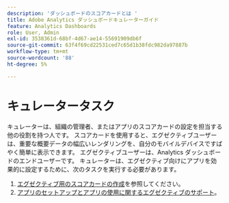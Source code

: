 ```yaml
---
description: 'ダッシュボードのスコアカードとは '
title: Adobe Analytics ダッシュボードキュレーターガイド
feature: Analytics Dashboards
role: User, Admin
exl-id: 3538361d-68bf-4d67-ae14-55691909db6f
source-git-commit: 63f4f69cd22531ced7c65d1b38fdc982da97887b
workflow-type: tm+mt
source-wordcount: '88'
ht-degree: 5%

---
```


# キュレータータスク

キュレーターは、組織の管理者、またはアプリのスコアカードの設定を担当する他の役割を持つ人です。 スコアカードを使用すると、エグゼクティブユーザーは、重要な概要データの幅広いレンダリングを、自分のモバイルデバイスですばやく簡単に表示できます。 エグゼクティブユーザーは、Analytics ダッシュボードのエンドユーザーです。 キュレーターは、エグゼクティブ向けにアプリを効果的に設定するために、次のタスクを実行する必要があります。

1. [エグゼクティブ用のスコアカードの作成](/help/analyze/mobile-app/create-scorecard.md)を参照してください。
1. [アプリのセットアップとアプリの使用に関するエグゼクティブのサポート](/help/analyze/mobile-app/set-up-execs.md)。



